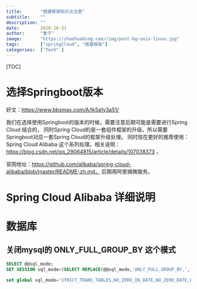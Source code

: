 ```yaml
---
title:       "搭建框架知识点注意"
subtitle:    ""
description: ""
date:        2020-10-31
author:      "麦子"
image:       "https://zhaohuabing.com//img/post-bg-unix-linux.jpg"
tags:        ["springCloud", "搭建框架"]
categories:  ["Tech" ]
---
```


[TOC]

# 选择Springboot版本

好文：https://www.bbsmax.com/A/lk5a1y3a51/   

我们在选择使用Springboot的版本的时候，需要注意后期可能是需要进行Spring Cloud 结合的， 同时Spring Cloud的是一套组件框架的升级，所以需要Springboot对应一套Spring Cloud的框架升级处理。 同时现在更好的推荐使用：Spring Cloud Alibaba 这个系列处理。相关说明： https://blog.csdn.net/qq_29064815/article/details/107038373 ，  

官网地址：https://github.com/alibaba/spring-cloud-alibaba/blob/master/README-zh.md， 后期用阿里搞微服务。

# Spring Cloud Alibaba 详细说明





# 数据库

## 关闭mysql的 ONLY_FULL_GROUP_BY 这个模式

```sql
SELECT @@sql_mode;
SET SESSION sql_mode=(SELECT REPLACE(@@sql_mode,'ONLY_FULL_GROUP_BY,',''));
```

```sql
set global sql_mode='STRICT_TRANS_TABLES,NO_ZERO_IN_DATE,NO_ZERO_DATE,ERROR_FOR_DIVISION_BY_ZERO,NO_ENGINE_SUBSTITUTION';
```







